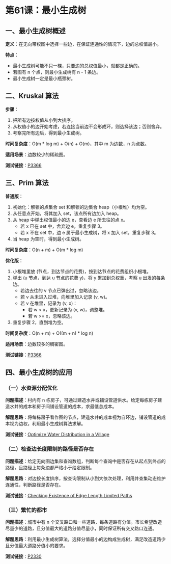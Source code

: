 # 第61课：最小生成树

## 一、最小生成树概述

**定义**：在无向带权图中选择一些边，在保证连通性的情况下，边的总权值最小。

**特点**：

- 最小生成树可能不只一棵，只要边的总权值最小，就都是正确的。
- 若图有 n 个点，则最小生成树有 n - 1 条边。
- 最小生成树一定是最小瓶颈树。

## 二、Kruskal 算法

**步骤**：

1. 把所有边按权值从小到大排序。
2. 从权值小的边开始考虑，若连接当前边不会形成环，则选择该边；否则舍弃。
3. 考察完所有边后，得到最小生成树。

**时间复杂度**：O(m * log m) + O(n) + O(m)，其中 m 为边数，n 为点数。

**适用场景**：边数较少的稀疏图。

**测试链接**：[P3366](https://www.luogu.com.cn/problem/P3366)

## 三、Prim 算法

**普通版**：

1. 初始化：解锁的点集合 set 和解锁的边集合 heap（小根堆）均为空。
2. 从任意点开始，将其加入 set，该点所有边加入 heap。
3. 从 heap 中弹出权值最小的边 e，查看边 e 所去往的点 x。
   - 若 x 已在 set 中，舍弃边 e，重复步骤 3。
   - 若 x 不在 set 中，边 e 属于最小生成树，将 x 加入 set，重复步骤 3。
4. 当 heap 为空时，得到最小生成树。

**时间复杂度**：O(n + m) + O(m * log m)

**优化版**：

1. 小根堆里放 (节点，到达节点的花费)，按到达节点的花费组织小根堆。
2. 弹出 (u 节点，到达 u 节点的花费 y)，将 y 累加到总权重，考察 u 出发的每条边。
   - 若边去往的 v 节点已弹出过，忽略该边。
   - 若 v 从未进入过堆，向堆里加入记录 (v, w)。
   - 若 v 在堆里，记录为 (v, x)：
     - 若 w < x，更新记录为 (v, w)，调整堆。
     - 若 w >= x，忽略该边。
3. 重复步骤 2，直到堆为空。

**时间复杂度**：O(n + m) + O((m + n) * log n)

**适用场景**：边数较多的稠密图。

**测试链接**：[P3366](https://www.luogu.com.cn/problem/P3366)

## 四、最小生成树的应用

### （一）水资源分配优化

**问题描述**：村内有 n 栋房子，可通过建造水井或铺设管道供水。给定每栋房子建造水井的成本和房子间铺设管道的成本，求最低总成本。

**解题思路**：将每栋房子看作图的节点，建造水井的成本视为自环边，铺设管道的成本视为边权，利用最小生成树算法求解。

**测试链接**：[Optimize Water Distribution in a Village](https://leetcode.cn/problems/optimize-water-distribution-in-a-village/)

### （二）检查边长度限制的路径是否存在

**问题描述**：给定无向图边集和查询数组，判断每个查询中是否存在从起点到终点的路径，且路径上每条边都严格小于给定限制。

**解题思路**：对边按长度排序，按查询限制从小到大依次处理，利用并查集动态维护连通性，判断路径是否存在。

**测试链接**：[Checking Existence of Edge Length Limited Paths](https://leetcode.cn/problems/checking-existence-of-edge-length-limited-paths/)

### （三）繁忙的都市

**问题描述**：城市中有 n 个交叉路口和一些道路，每条道路有分值。市长希望改造尽量少的道路，且分值最大的道路分值尽量小，同时保证所有交叉路口连通。

**解题思路**：利用最小生成树算法，选择分值最小的边构成生成树，满足改造道路少且分值最大道路分值小的要求。

**测试链接**：[P2330](https://www.luogu.com.cn/problem/P2330)

